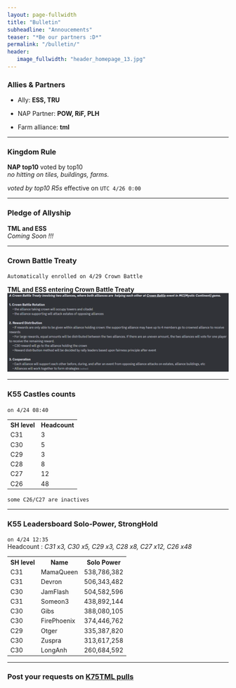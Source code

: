 ```yaml
---
layout: page-fullwidth
title: "Bulletin"
subheadline: "Annoucements"
teaser: "*Be our partners :D*"
permalink: "/bulletin/"
header:
   image_fullwidth: "header_homepage_13.jpg"
---
```

### Allies & Partners

* Ally: **ESS, TRU**

* NAP Partner: **POW, RiF, PLH**

* Farm alliance: **tml**

--- 
### Kingdom Rule
  
**NAP top10** voted by top10 <br>
*no hitting on tiles, buildings, farms.*<br>

*voted by top10 R5s* effective on `UTC 4/26 0:00`<br>

---
### Pledge of Allyship
**TML and ESS** <br>
*Coming Soon !!!*<br>

---
### Crown Battle Treaty
`Automatically enrolled on 4/29 Crown Battle`<br>

**TML and ESS entering Crown Battle Treaty**<br>
![](https://github.com/rkuo2023/K75TML/blob/gh-pages/images/Crown%20Battle%20Treaty.PNG?raw=true)

---
### K55 Castles counts
`on 4/24 08:40`
<table>
   <tr><th>SH level</th><th>Headcount</th></tr>
   <tr><td>C31</td><td>3</td></tr>
   <tr><td>C30</td><td>5</td></tr>
   <tr><td>C29</td><td>3</td></tr>
   <tr><td>C28</td><td>8</td></tr>
   <tr><td>C27</td><td>12</td></tr>
   <tr><td>C26</td><td>48</td></tr>
</table>

`some C26/C27 are inactives`

---
### K55 Leadersboard Solo-Power, StrongHold
`on 4/24 12:35`<br>
Headcount : *C31 x3, C30 x5, C29 x3, C28 x8, C27 x12, C26 x48*
<table>
   <tr><th>SH level</th><th>Name</th><th>Solo Power</th></tr>
   <tr><td>C31</td><td>MamaQueen</td><td>538,786,382</td></tr>
   <tr><td>C31</td><td>Devron</td><td>506,343,482</td></tr>
   <tr><td>C30</td><td>JamFlash</td><td>504,582,596</td></tr>
   <tr><td>C31</td><td>Someon3</td><td>438,892,144</td></tr>
   <tr><td>C30</td><td>Gibs</td><td>388,080,105</td></tr>
   <tr><td>C30</td><td>FirePhoenix</td><td>374,446,762</td></tr>
   <tr><td>C29</td><td>Otger</td><td>335,387,820</td></tr>
   <tr><td>C30</td><td>Zuspra</td><td>313,617,258</td></tr>   
   <tr><td>C30</td><td>LongAnh</td><td>260,684,592</td></tr>
</table>

---
### Post your requests on [K75TML pulls](https://github.com/rkuo2023/K75TML/pulls)

